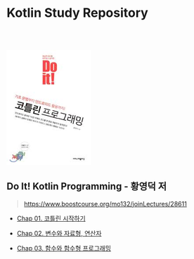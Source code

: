# Kotlin Study Repository

<br>
<br>

![img.png](image/doitkotlin.png)
## Do It! Kotlin Programming - 황영덕 저
> https://www.boostcourse.org/mo132/joinLectures/28611

- [Chap 01. 코틀린 시작하기](src/main/kotlin/doItKotlin/docs/Chap01.md)


- [Chap 02. 변수와 자료형, 연산자](src/main/kotlin/doItKotlin/docs/Chap02.md)


- [Chap 03. 함수와 함수형 프로그래밍](src/main/kotlin/doItKotlin/docs/Chap03.md)
